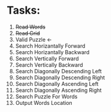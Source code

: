 # Tasks:

1. ~~Read Words~~
2. ~~Read Grid~~
3. Valid Puzzle <-
4. Search Horizantally Forward
5. Search Horizantally Backward
6. Search Vertically Forward
7. Search Vertically Backward
8. Search Diagonally Descending Left
9. Search Diagonally Descending Right
10. Search Diagonally Ascending Left
11. Search Diagonally Ascending Right
12. Search Puzzle For Words
13. Output Words Location